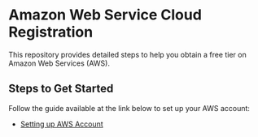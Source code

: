 # Amazon Web Service Cloud Registration

This repository provides detailed steps to help you obtain a free tier on Amazon Web Services (AWS).

## Steps to Get Started

Follow the guide available at the link below to set up your AWS account:

- [Setting up AWS Account](https://www.coursera.org/learn/fullstack-web-development/supplement/h4xC0/setting-up-aws-account)
